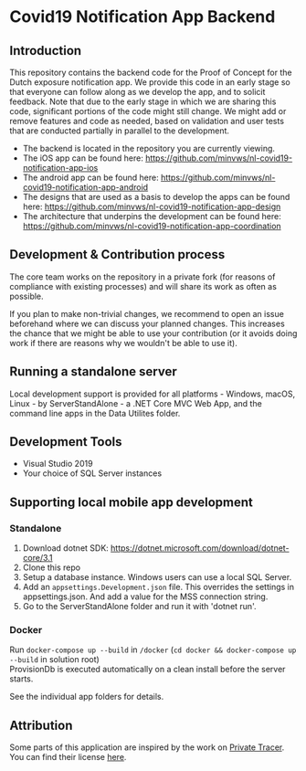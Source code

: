 # Covid19 Notification App Backend

## Introduction
This repository contains the backend code for the Proof of Concept for the Dutch exposure notification app. We provide this code in an early stage so that everyone can follow along as we develop the app, and to solicit feedback. Note that due to the early stage in which we are sharing this code, significant portions of the code might still change. We might add or remove features and code as needed, based on validation and user tests that are conducted partially in parallel to the development.

* The backend is located in the repository you are currently viewing.
* The iOS app can be found here: https://github.com/minvws/nl-covid19-notification-app-ios
* The android app can be found here: https://github.com/minvws/nl-covid19-notification-app-android
* The designs that are used as a basis to develop the apps can be found here: https://github.com/minvws/nl-covid19-notification-app-design
* The architecture that underpins the development can be found here: https://github.com/minvws/nl-covid19-notification-app-coordination

## Development & Contribution process

The core team works on the repository in a private fork (for reasons of compliance with existing processes) and will share its work as often as possible.

If you plan to make non-trivial changes, we recommend to open an issue beforehand where we can discuss your planned changes.
This increases the chance that we might be able to use your contribution (or it avoids doing work if there are reasons why we wouldn't be able to use it).

## Running a standalone server

Local development support is provided for all platforms - Windows, macOS, Linux - by ServerStandAlone - a .NET Core MVC Web App, and the command line apps in the Data Utilites folder.

## Development Tools

* Visual Studio 2019
* Your choice of SQL Server instances

## Supporting local mobile app development

### Standalone

1. Download dotnet SDK: https://dotnet.microsoft.com/download/dotnet-core/3.1
1. Clone this repo
1. Setup a database instance. Windows users can use a local SQL Server.
1. Add an `appsettings.Development.json` file. This overrides the settings in appsettings.json. And add a value for the MSS connection string.
1. Go to the ServerStandAlone folder and run it with 'dotnet run'.

### Docker
Run `docker-compose up --build` in `/docker` (`cd docker && docker-compose up --build` in solution root)  
ProvisionDb is executed automatically on a clean install before the server starts.

See the individual app folders for details.

## Attribution
Some parts of this application are inspired by the work on [Private Tracer](https://gitlab.com/PrivateTracer/server.azure). You can find their license [here](LICENSE/LICENSE.PrivateTracer.org.txt).
